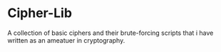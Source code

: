 # Cipher-Lib
A collection of basic ciphers and their brute-forcing scripts that i have written as an ameatuer in cryptography.
